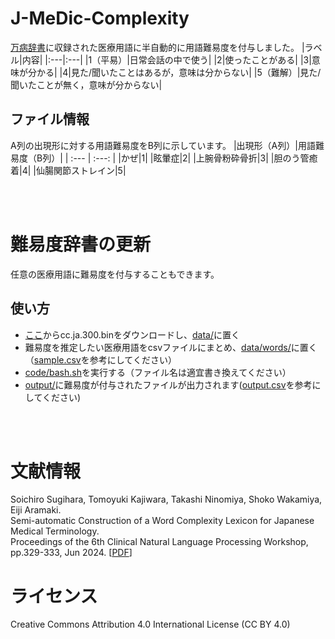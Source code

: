 # J-MeDic-Complexity
[万病辞書](https://sociocom.naist.jp/manbyou-dic/)に収録された医療用語に半自動的に用語難易度を付与しました。
|ラベル|内容|
|:---|:---|
|1（平易）|日常会話の中で使う|
|2|使ったことがある|
|3|意味が分かる|
|4|見た/聞いたことはあるが，意味は分からない|
|5（難解）|見た/聞いたことが無く，意味が分からない|

## ファイル情報
A列の出現形に対する用語難易度をB列に示しています。
|出現形（A列）|用語難易度（B列）|
| :--- | :---: |
|かぜ|1|
|眩暈症|2|
|上腕骨粉砕骨折|3|
|胆のう管癒着|4|
|仙腸関節ストレイン|5|

<br>
<br>

# 難易度辞書の更新
任意の医療用語に難易度を付与することもできます。

## 使い方
- [ここ](https://fasttext.cc/docs/en/crawl-vectors.html)からcc.ja.300.binをダウンロードし、[data/](./data/)に置く
- 難易度を推定したい医療用語をcsvファイルにまとめ、[data/words/](./data/words/)に置く（[sample.csv](./data/words/sample.csv)を参考にしてください）
- [code/bash.sh](./code/bash.sh)を実行する（ファイル名は適宜書き換えてください）
- [output/](./output/)に難易度が付与されたファイルが出力されます([output.csv](./output/output.csv)を参考にしてください)

<br>
<br>

# 文献情報
Soichiro Sugihara, Tomoyuki Kajiwara, Takashi Ninomiya, Shoko Wakamiya, Eiji Aramaki. <br>
Semi-automatic Construction of a Word Complexity Lexicon for Japanese Medical Terminology. <br>
Proceedings of the 6th Clinical Natural Language Processing Workshop, pp.329-333, Jun 2024. [[PDF](https://aclanthology.org/2024.clinicalnlp-1.29.pdf)]

# ライセンス
Creative Commons Attribution 4.0 International License (CC BY 4.0)
